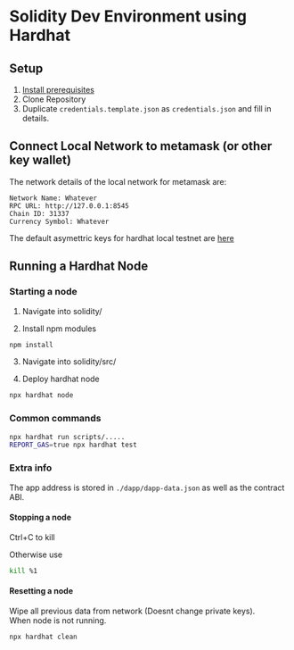 # Solidity Dev Environment using Hardhat

## Setup

1. [Install prerequisites](install_req.md)
2. Clone Repository
3. Duplicate `credentials.template.json` as `credentials.json` and fill in details.


## Connect Local Network to metamask (or other key wallet)

The network details of the local network for metamask are:

```
Network Name: Whatever
RPC URL: http://127.0.0.1:8545
Chain ID: 31337
Currency Symbol: Whatever
```

The default asymettric keys for hardhat local testnet are [here](default_keys.md)

## Running a Hardhat Node

### Starting a node

1. Navigate into solidity/

2. Install npm modules

```bash
npm install
```

3. Navigate into solidity/src/

4. Deploy hardhat node

```bash
npx hardhat node
```

### Common commands

```bash
npx hardhat run scripts/.....
REPORT_GAS=true npx hardhat test
```

### Extra info

The app address is stored in `./dapp/dapp-data.json` as well as the contract ABI.

#### Stopping a node

Ctrl+C to kill

Otherwise use

```bash
kill %1
```

#### Resetting a node

Wipe all previous data from network (Doesnt change private keys).  
When node is not running.

```bash
npx hardhat clean
```